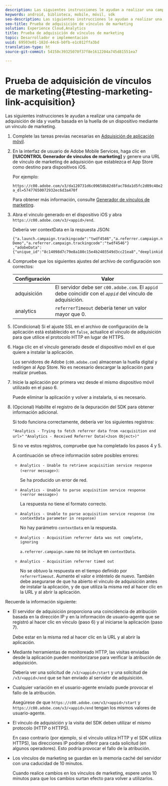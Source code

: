 ```yaml
---
description: Las siguientes instrucciones le ayudan a realizar una campaña de adquisición de ida y vuelta basada en la huella de un dispositivo mediante un vínculo de marketing.
keywords: android, biblioteca, mobile, móvil, sdk
seo-description: Las siguientes instrucciones le ayudan a realizar una campaña de adquisición de ida y vuelta basada en la huella de un dispositivo mediante un vínculo de marketing.
seo-title: Prueba de adquisición de vínculos de marketing
solution: Experience Cloud,Analytics
title: Prueba de adquisición de vínculos de marketing
topic: Desarrollador e implementación
uuid: 69503e01-182d-44c6-b0fb-e1c012ffa3bd
translation-type: ht
source-git-commit: 54150c39325070f37f8e1612204a745d81551ea7

---
```



# Prueba de adquisición de vínculos de marketing{#testing-marketing-link-acquisition}

Las siguientes instrucciones le ayudan a realizar una campaña de adquisición de ida y vuelta basada en la huella de un dispositivo mediante un vínculo de marketing.

1. Complete las tareas previas necesarias en [Adquisición de aplicación móvil](/help/ios/acquisition-main/acquisition.md).
1. En la interfaz de usuario de Adobe Mobile Services, haga clic en **[!UICONTROL Generador de vínculos de marketing]** y genere una URL de vínculo de marketing de adquisición que establezca el App Store como destino para dispositivos iOS.

   Por ejemplo:

   ```
   https://c00.adobe.com/v3/da120731d6c09658b82d8fac78da1d5fc2d09c48e21b3a55f9e2d7344e08425d/start?a_dl=57477650072932ec6d3a470f
   ```

   Para obtener más información, consulte [Generador de vínculos de marketing](/help/using/acquisition-main/c-marketing-links-builder/c-marketing-links-builder.md).


1. Abra el vínculo generado en el dispositivo iOS y abra `https://c00.adobe.com/v3/<appid>/end`.

   Debería ver contextData en la respuesta JSON:

   ```js{"fingerprint":"bae91bb778f0ad52e37f0892961d06ac6a5c935b","endCallbacks":["***"],"timestamp":1464301217,"appguid":"da120731d6c09658b82d8fac78da1d5fc2d09c48e21b3a55f9e2d7344e08425d","contextData":
   {"a.launch.campaign.trackingcode":"twdf4546","a.referrer.campaign.name":"iOS Demo","a.referrer.campaign.trackingcode":"twdf4546"}
   ,"adobeData":{"unique_id":"8c14098d7c79e8a180c15e4b2403549d3cc21ea8","deeplinkid":"57477650072932ec6d3a470f"}}
   ```

1. Compruebe que los siguientes ajustes del archivo de configuración son correctos:

   | Configuración | Valor |
   |--- |--- |
   | adquisición | El servidor debe ser  `c00.adobe.com`. El `appid` debe coincidir con el *`appid`* del vínculo de adquisición. |
   | analytics | `referrerTimeout` debería tener un valor mayor que 0. |

1. (Condicional) Si el ajuste SSL en el archivo de configuración de la aplicación está establecido en `false`, actualice el vínculo de adquisición para que utilice el protocolo HTTP en lugar de HTTPS.
1. Haga clic en el vínculo generado desde el dispositivo móvil en el que quiere a instalar la aplicación.

   Los servidores de Adobe (`c00.adobe.com`) almacenan la huella digital y redirigen al App Store. No es necesario descargar la aplicación para realizar pruebas.
1. Inicie la aplicación por primera vez desde el mismo dispositivo móvil utilizado en el paso 6.

   Puede eliminar la aplicación y volver a instalarla, si es necesario.
1. (Opcional) Habilite el registro de la depuración del SDK para obtener información adicional.

   Si todo funciona correctamente, debería ver los siguientes registros:

   `"Analytics - Trying to fetch referrer data from <acquisition end url>"`
   `"Analytics - Received Referrer Data(<Json Object>)"`

   Si no ve estos registros, compruebe que ha completado los pasos 4 y 5.

   A continuación se ofrece información sobre posibles errores:

   * `Analytics - Unable to retrieve acquisition service response (<error message>)`:

      Se ha producido un error de red.

   * `Analytics - Unable to parse acquisition service response (<error message>)`

      La respuesta no tiene el formato correcto.

   * `Analytics - Unable to parse acquisition service response (no contextData parameter in response)`

      No hay parámetro `contextData` en la respuesta.

   * `Analytics - Acquisition referrer data was not complete, ignoring`

      `a.referrer.campaign.name` no se incluye en `contextData`.

   * `Analytics - Acquisition referrer timed out`

      No se obtuvo la respuesta en el tiempo definido por `referrerTimeout`. Aumente el valor e inténtelo de nuevo. También debe asegurarse de que ha abierto el vínculo de adquisición antes de instalar la aplicación, y de que utiliza la misma red al hacer clic en la URL y al abrir la aplicación.

Recuerde la información siguiente:

* El servidor de adquisición proporciona una coincidencia de atribución basada en la dirección IP y en la información de usuario-agente que se registró al hacer clic en vínculo (paso 6) y al iniciarse la aplicación (paso 7).

   Debe estar en la misma red al hacer clic en la URL y al abrir la aplicación.

* Mediante herramientas de monitoreado HTTP, las visitas enviadas desde la aplicación pueden monitorizarse para verificar la atribución de adquisición.

   Debería ver una solicitud de `/v3/<appid>/start` y una solicitud de `/v3/<appid>/end` que se han enviado al servidor de adquisición.

* Cualquier variación en el usuario-agente enviado puede provocar el fallo de la atribución.

   Asegúrese de que `https://c00.adobe.com/v3/<appid>/start` y `https://c00.adobe.com/v3/<appid>/end` tengan los mismos valores de usuario-agente.

* El vínculo de adquisición y la visita del SDK deben utilizar el mismo protocolo (HTTP o HTTPS).

   En caso contrario (por ejemplo, si el vínculo utiliza HTTP y el SDK utiliza HTTPS), las direcciones IP podrían diferir para cada solicitud (en algunos operadores). Esto podría provocar el fallo de la atribución.

* Los vínculos de marketing se guardan en la memoria caché del servidor con una caducidad de 10 minutos.

   Cuando realice cambios en los vínculos de marketing, espere unos 10 minutos para que los cambios surtan efecto para volver a utilizarlos.